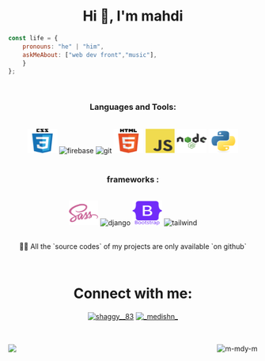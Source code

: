<h1 align="center">Hi 👋, I'm mahdi</h1>
<!-- <img src="https://github.com/m-mdy-m/gif/blob/main/Life.js.gif?raw=true" /> -->



```javascript
const life = {
    pronouns: "he" | "him",
    askMeAbout: ["web dev front","music"],
    }
};


```
<br/>
<h3 align="center">Languages and Tools:</h3>
<br/>
<div align="center">  
<img src="https://raw.githubusercontent.com/devicons/devicon/master/icons/css3/css3-original-wordmark.svg" alt="css3" width="60" height="50"/>
<img src="https://www.vectorlogo.zone/logos/firebase/firebase-icon.svg" alt="firebase" width="60"height="50" /> 
<img src="https://www.vectorlogo.zone/logos/git-scm/git-scm-icon.svg" alt="git" width="60"height="50" /> 
<img src="https://raw.githubusercontent.com/devicons/devicon/master/icons/html5/html5-original-wordmark.svg" alt="html5" width="60"height="50"/>
<img src="https://raw.githubusercontent.com/devicons/devicon/master/icons/javascript/javascript-original.svg" alt="javascript" width="60" height="50"/> 
<img src="https://raw.githubusercontent.com/devicons/devicon/master/icons/nodejs/nodejs-original-wordmark.svg" alt="nodejs" width="60"height="50"/> 
<img src="https://raw.githubusercontent.com/devicons/devicon/master/icons/python/python-original.svg" alt="python" width="60" height="50"/> </div>

<div align="center">
<br/>
<h3 align="center">frameworks :</h3>
<br/>
<img src="https://raw.githubusercontent.com/devicons/devicon/master/icons/sass/sass-original.svg" alt="sass" width="60" height="50"/> 
<img src="https://cdn.worldvectorlogo.com/logos/django.svg" alt="django" width="60" height="50"/>
<img src="https://raw.githubusercontent.com/devicons/devicon/master/icons/bootstrap/bootstrap-plain-wordmark.svg" alt="bootstrap" width="60" height="50"/>
<img src="https://www.vectorlogo.zone/logos/tailwindcss/tailwindcss-icon.svg" alt="tailwind" width="60" height="50"/> 
</div>
<br/>
<p align="center" margin-top: 35px;>
    👨‍💻 All the `source codes` of my projects are only available `on github`
</p>
<br/>
<h1 align="center">Connect with me:</h1>
<p align="center">
<a href="https://twitter.com/shaggy__83" target="blank"><img align="center" src="https://raw.githubusercontent.com/rahuldkjain/github-profile-readme-generator/master/src/images/icons/Social/twitter.svg" alt="shaggy__83" height="50" width="100" /></a>
<a href="https://instagram.com/_medishn_" target="blank"><img align="center" src="https://raw.githubusercontent.com/rahuldkjain/github-profile-readme-generator/master/src/images/icons/Social/instagram.svg" alt="_medishn_" height="50" width="100" /></a>
</p>
<br/>

<br/>
<a align="center"  target="_blank" rel="noreferrer">
<img align="left"  src="https://github-readme-stats.vercel.app/api?username=m-mdy-m&show_icons=true&theme=synthwave"  />

<img align="right"  src="https://github-readme-stats.vercel.app/api/top-langs/?username=m-mdy-m&layout=compact&theme=synthwave" height="170px" alt="m-mdy-m" />

</a>
<br/>
